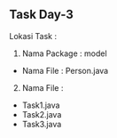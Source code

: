 
## Task Day-3
Lokasi Task :
1. Nama Package : model
  - Nama File : Person.java
2. Nama File : 
  - Task1.java
  - Task2.java
  - Task3.java